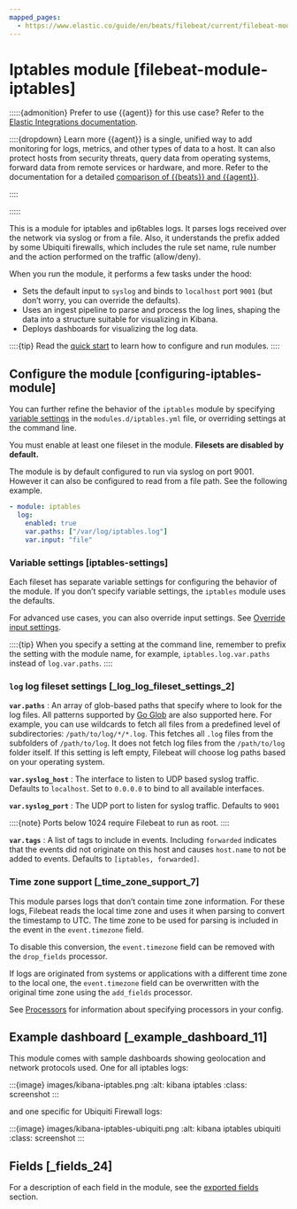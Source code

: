 ```yaml
---
mapped_pages:
  - https://www.elastic.co/guide/en/beats/filebeat/current/filebeat-module-iptables.html
---
```


# Iptables module [filebeat-module-iptables]

:::::{admonition} Prefer to use {{agent}} for this use case?
Refer to the [Elastic Integrations documentation](integration-docs://reference/iptables.md).

::::{dropdown} Learn more
{{agent}} is a single, unified way to add monitoring for logs, metrics, and other types of data to a host. It can also protect hosts from security threats, query data from operating systems, forward data from remote services or hardware, and more. Refer to the documentation for a detailed [comparison of {{beats}} and {{agent}}](docs-content://reference/fleet/index.md).

::::


:::::


This is a module for iptables and ip6tables logs. It parses logs received over the network via syslog or from a file. Also, it understands the prefix added by some Ubiquiti firewalls, which includes the rule set name, rule number and the action performed on the traffic (allow/deny).

When you run the module, it performs a few tasks under the hood:

* Sets the default input to `syslog` and binds to `localhost` port `9001` (but don’t worry, you can override the defaults).
* Uses an ingest pipeline to parse and process the log lines, shaping the data into a structure suitable for visualizing in Kibana.
* Deploys dashboards for visualizing the log data.

::::{tip}
Read the [quick start](/reference/filebeat/filebeat-installation-configuration.md) to learn how to configure and run modules.
::::



## Configure the module [configuring-iptables-module]

You can further refine the behavior of the `iptables` module by specifying [variable settings](#iptables-settings) in the `modules.d/iptables.yml` file, or overriding settings at the command line.

You must enable at least one fileset in the module. **Filesets are disabled by default.**

The module is by default configured to run via syslog on port 9001. However it can also be configured to read from a file path. See the following example.

```yaml
- module: iptables
  log:
    enabled: true
    var.paths: ["/var/log/iptables.log"]
    var.input: "file"
```


### Variable settings [iptables-settings]

Each fileset has separate variable settings for configuring the behavior of the module. If you don’t specify variable settings, the `iptables` module uses the defaults.

For advanced use cases, you can also override input settings. See [Override input settings](/reference/filebeat/advanced-settings.md).

::::{tip}
When you specify a setting at the command line, remember to prefix the setting with the module name, for example, `iptables.log.var.paths` instead of `log.var.paths`.
::::



### `log` log fileset settings [_log_log_fileset_settings_2]

**`var.paths`**
:   An array of glob-based paths that specify where to look for the log files. All patterns supported by [Go Glob](https://golang.org/pkg/path/filepath/#Glob) are also supported here. For example, you can use wildcards to fetch all files from a predefined level of subdirectories: `/path/to/log/*/*.log`. This fetches all `.log` files from the subfolders of `/path/to/log`. It does not fetch log files from the `/path/to/log` folder itself. If this setting is left empty, Filebeat will choose log paths based on your operating system.

**`var.syslog_host`**
:   The interface to listen to UDP based syslog traffic. Defaults to `localhost`. Set to `0.0.0.0` to bind to all available interfaces.

**`var.syslog_port`**
:   The UDP port to listen for syslog traffic. Defaults to `9001`

::::{note}
Ports below 1024 require Filebeat to run as root.
::::


**`var.tags`**
:   A list of tags to include in events. Including `forwarded` indicates that the events did not originate on this host and causes `host.name` to not be added to events. Defaults to `[iptables, forwarded]`.


### Time zone support [_time_zone_support_7]

This module parses logs that don’t contain time zone information. For these logs, Filebeat reads the local time zone and uses it when parsing to convert the timestamp to UTC. The time zone to be used for parsing is included in the event in the `event.timezone` field.

To disable this conversion, the `event.timezone` field can be removed with the `drop_fields` processor.

If logs are originated from systems or applications with a different time zone to the local one, the `event.timezone` field can be overwritten with the original time zone using the `add_fields` processor.

See [Processors](/reference/filebeat/filtering-enhancing-data.md) for information about specifying processors in your config.


## Example dashboard [_example_dashboard_11]

This module comes with sample dashboards showing geolocation and network protocols used. One for all iptables logs:

:::{image} images/kibana-iptables.png
:alt: kibana iptables
:class: screenshot
:::

and one specific for Ubiquiti Firewall logs:

:::{image} images/kibana-iptables-ubiquiti.png
:alt: kibana iptables ubiquiti
:class: screenshot
:::


## Fields [_fields_24]

For a description of each field in the module, see the [exported fields](/reference/filebeat/exported-fields-iptables.md) section.
